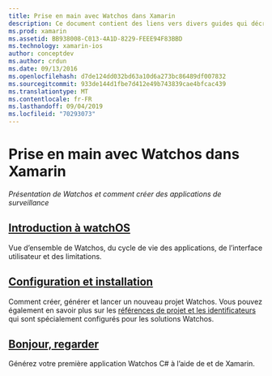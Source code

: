 ```yaml
---
title: Prise en main avec Watchos dans Xamarin
description: Ce document contient des liens vers divers guides qui décrivent comment prendre en main le développement de Watchos à l’aide de Xamarin. Le contenu lié fournit une introduction à Watchos, explique comment installer la prise en charge de Watchos pour Xamarin et montre comment créer une application initiale.
ms.prod: xamarin
ms.assetid: BB938008-C013-4A1D-8229-FEEE94F83BBD
ms.technology: xamarin-ios
author: conceptdev
ms.author: crdun
ms.date: 09/13/2016
ms.openlocfilehash: d7de124dd032bd63a10d6a273bc86489df007832
ms.sourcegitcommit: 933de144d1fbe7d412e49b743839cae4bfcac439
ms.translationtype: MT
ms.contentlocale: fr-FR
ms.lasthandoff: 09/04/2019
ms.locfileid: "70293073"
---
```

# <a name="getting-started-with-watchos-in-xamarin"></a>Prise en main avec Watchos dans Xamarin

_Présentation de Watchos et comment créer des applications de surveillance_

## <a name="introduction-to-watchosioswatchosget-startedintro-to-watchosmd"></a>[Introduction à watchOS](~/ios/watchos/get-started/intro-to-watchos.md)

Vue d’ensemble de Watchos, du cycle de vie des applications, de l’interface utilisateur et des limitations.

## <a name="setup--installationioswatchosget-startedinstallationmd"></a>[Configuration et installation](~/ios/watchos/get-started/installation.md)

Comment créer, générer et lancer un nouveau projet Watchos.
Vous pouvez également en savoir plus sur les [références de projet et les identificateurs](~/ios/watchos/get-started/project-references.md) qui sont spécialement configurés pour les solutions Watchos.

## <a name="hello-watchioswatchosget-startedhello-watchmd"></a>[Bonjour, regarder](~/ios/watchos/get-started/hello-watch.md)

Générez votre première application Watchos C# à l’aide de et de Xamarin.

